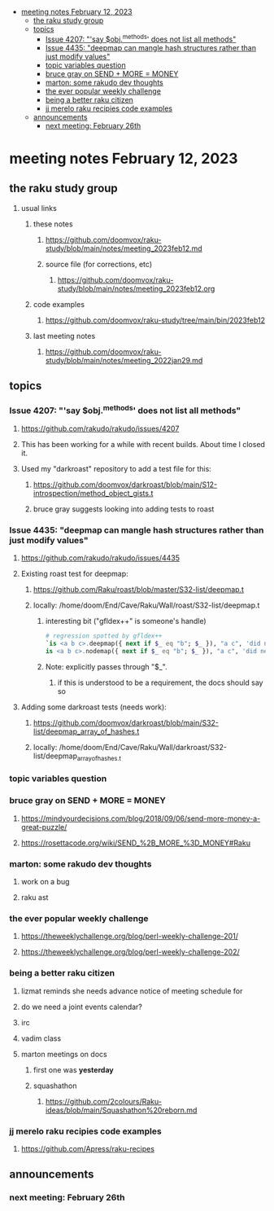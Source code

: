 - [meeting notes February 12, 2023](#orgb6d1147)
  - [the raku study group](#orgf5a3bf7)
  - [topics](#org896f1dc)
    - [Issue 4207: "'say $obj.<sup>methods</sup>' does not list all methods"](#org2b9c45b)
    - [Issue 4435: "deepmap can mangle hash structures rather than just modify values"](#org7ee0b08)
    - [topic variables question](#orgd49959d)
    - [bruce gray on SEND + MORE = MONEY](#org443c9f0)
    - [marton: some rakudo dev thoughts](#org0693c15)
    - [the ever popular weekly challenge](#org0dd1b9d)
    - [being a better raku citizen](#org39e0e3f)
    - [jj merelo raku recipies code examples](#orgbd34276)
  - [announcements](#orgb4ac38c)
    - [next meeting: February 26th](#org1222771)


<a id="orgb6d1147"></a>

# meeting notes February 12, 2023


<a id="orgf5a3bf7"></a>

## the raku study group

1.  usual links

    1.  these notes
    
        1.  <https://github.com/doomvox/raku-study/blob/main/notes/meeting_2023feb12.md>
        
        2.  source file (for corrections, etc)
        
            1.  <https://github.com/doomvox/raku-study/blob/main/notes/meeting_2023feb12.org>
    
    2.  code examples
    
        1.  <https://github.com/doomvox/raku-study/tree/main/bin/2023feb12>
    
    3.  last meeting notes
    
        1.  <https://github.com/doomvox/raku-study/blob/main/notes/meeting_2022jan29.md>


<a id="org896f1dc"></a>

## topics


<a id="org2b9c45b"></a>

### Issue 4207: "'say $obj.<sup>methods</sup>' does not list all methods"

1.  <https://github.com/rakudo/rakudo/issues/4207>

2.  This has been working for a while with recent builds.  About time I closed it.

3.  Used my "darkroast" repository to add a test file for this:

    1.  <https://github.com/doomvox/darkroast/blob/main/S12-introspection/method_object_gists.t>
    
    2.  bruce gray suggests looking into adding tests to roast


<a id="org7ee0b08"></a>

### Issue 4435: "deepmap can mangle hash structures rather than just modify values"

1.  <https://github.com/rakudo/rakudo/issues/4435>

2.  Existing roast test for deepmap:

    1.  <https://github.com/Raku/roast/blob/master/S32-list/deepmap.t>
    
    2.  locally: /home/doom/End/Cave/Raku/Wall/roast/S32-list/deepmap.t
    
        1.  interesting bit ("gfldex++" is someone's handle)
        
            ```raku
            # regression spotted by gfldex++
            `is <a b c>.deepmap({ next if $_ eq "b"; $_ }), "a c", 'did next work';
            is <a b c>.nodemap({ next if $_ eq "b"; $_ }), "a c", 'did next work';
            ```
        
        2.  Note: explicitly passes through "$\_".
        
            1.  if this is understood to be a requirement, the docs should say so

3.  Adding some darkroast tests (needs work):

    1.  <https://github.com/doomvox/darkroast/blob/main/S32-list/deepmap_array_of_hashes.t>
    
    2.  locally: /home/doom/End/Cave/Raku/Wall/darkroast/S32-list/deepmap<sub>array</sub><sub>of</sub><sub>hashes.t</sub>


<a id="orgd49959d"></a>

### topic variables question


<a id="org443c9f0"></a>

### bruce gray on SEND + MORE = MONEY

1.  <https://mindyourdecisions.com/blog/2018/09/06/send-more-money-a-great-puzzle/>

2.  <https://rosettacode.org/wiki/SEND_%2B_MORE_%3D_MONEY#Raku>


<a id="org0693c15"></a>

### marton: some rakudo dev thoughts

1.  work on a bug

2.  raku ast


<a id="org0dd1b9d"></a>

### the ever popular weekly challenge

1.  <https://theweeklychallenge.org/blog/perl-weekly-challenge-201/>

2.  <https://theweeklychallenge.org/blog/perl-weekly-challenge-202/>


<a id="org39e0e3f"></a>

### being a better raku citizen

1.  lizmat reminds she needs advance notice of meeting schedule for

2.  do we need a joint events calendar?

3.  irc

4.  vadim class

5.  marton meetings on docs

    1.  first one was **yesterday**
    
    2.  squashathon
    
        1.  <https://github.com/2colours/Raku-ideas/blob/main/Squashathon%20reborn.md>


<a id="orgbd34276"></a>

### jj merelo raku recipies code examples

1.  <https://github.com/Apress/raku-recipes>


<a id="orgb4ac38c"></a>

## announcements


<a id="org1222771"></a>

### next meeting: February 26th
